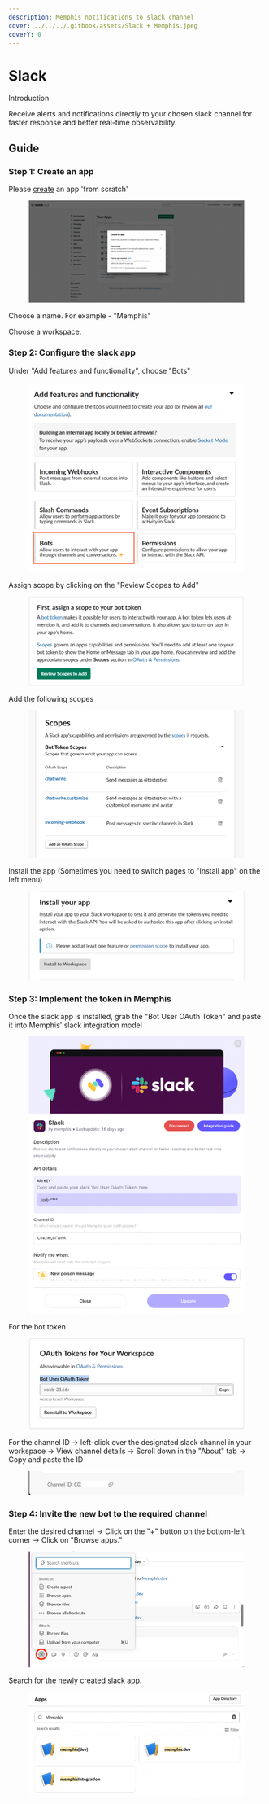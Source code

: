```yaml
---
description: Memphis notifications to slack channel
cover: ../../../.gitbook/assets/Slack + Memphis.jpeg
coverY: 0
---
```


# Slack

Introduction

Receive alerts and notifications directly to your chosen slack channel for faster response and better real-time observability.

## Guide

### Step 1: Create an app

Please [create](https://api.slack.com/apps/new) an app 'from scratch'

<figure><img src="../../../.gitbook/assets/Screen Shot 2022-11-23 at 17.09.19.png" alt=""><figcaption></figcaption></figure>

Choose a name. For example - "Memphis"

Choose a workspace.

### Step 2: Configure the slack app

Under "Add features and functionality", choose "Bots"

<figure><img src="../../../.gitbook/assets/1_DwudexxFOihUUHEvAeJe6A.png" alt=""><figcaption></figcaption></figure>

Assign scope by clicking on the "Review Scopes to Add"

<figure><img src="../../../.gitbook/assets/image (5) (2) (1).png" alt=""><figcaption></figcaption></figure>

Add the following scopes

<figure><img src="../../../.gitbook/assets/Screenshot 2022-12-04 at 10.36.39.png" alt=""><figcaption></figcaption></figure>

Install the app (Sometimes you need to switch pages to "Install app" on the left menu)

<figure><img src="../../../.gitbook/assets/Screen Shot 2022-11-23 at 20.52.34.png" alt=""><figcaption></figcaption></figure>

### Step 3: Implement the token in Memphis

Once the slack app is installed, grab the "Bot User OAuth Token" and paste it into Memphis' slack integration model

<figure><img src="../../../.gitbook/assets/Screen Shot 2022-12-04 at 13.25.20.png" alt=""><figcaption></figcaption></figure>

For the bot token

<figure><img src="../../../.gitbook/assets/Screen Shot 2022-11-23 at 20.55.27.png" alt=""><figcaption></figcaption></figure>

For the channel ID -> left-click over the designated slack channel in your workspace -> View channel details -> Scroll down in the "About" tab -> Copy and paste the ID

<figure><img src="../../../.gitbook/assets/Screen Shot 2022-11-23 at 21.01.18.png" alt=""><figcaption></figcaption></figure>

### Step 4: Invite the new bot to the required channel

Enter the desired channel -> Click on the "+" button on the bottom-left corner -> Click on "Browse apps."

<figure><img src="../../../.gitbook/assets/Screen Shot 2022-12-04 at 13.42.34 (1).png" alt=""><figcaption></figcaption></figure>

Search for the newly created slack app.

<figure><img src="../../../.gitbook/assets/Screen Shot 2022-12-04 at 13.47.08.png" alt=""><figcaption></figcaption></figure>
